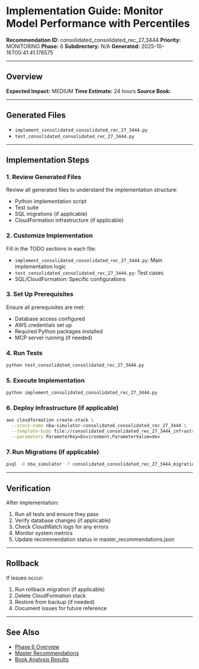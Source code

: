 # Implementation Guide: Monitor Model Performance with Percentiles

**Recommendation ID:** consolidated_consolidated_rec_27_3444
**Priority:** MONITORING
**Phase:** 6
**Subdirectory:** N/A
**Generated:** 2025-10-16T00:41:41.176575

---

## Overview



**Expected Impact:** MEDIUM
**Time Estimate:** 24 hours
**Source Book:** 

---

## Generated Files

- `implement_consolidated_consolidated_rec_27_3444.py`
- `test_consolidated_consolidated_rec_27_3444.py`

---

## Implementation Steps

### 1. Review Generated Files

Review all generated files to understand the implementation structure:
- Python implementation script
- Test suite
- SQL migrations (if applicable)
- CloudFormation infrastructure (if applicable)

### 2. Customize Implementation

Fill in the TODO sections in each file:
- `implement_consolidated_consolidated_rec_27_3444.py`: Main implementation logic
- `test_consolidated_consolidated_rec_27_3444.py`: Test cases
- SQL/CloudFormation: Specific configurations

### 3. Set Up Prerequisites

Ensure all prerequisites are met:
- Database access configured
- AWS credentials set up
- Required Python packages installed
- MCP server running (if needed)

### 4. Run Tests

```bash
python test_consolidated_consolidated_rec_27_3444.py
```

### 5. Execute Implementation

```bash
python implement_consolidated_consolidated_rec_27_3444.py
```

### 6. Deploy Infrastructure (if applicable)

```bash
aws cloudformation create-stack \
  --stack-name nba-simulator-consolidated_consolidated_rec_27_3444 \
  --template-body file://consolidated_consolidated_rec_27_3444_infrastructure.yaml \
  --parameters ParameterKey=Environment,ParameterValue=dev
```

### 7. Run Migrations (if applicable)

```bash
psql -d nba_simulator -f consolidated_consolidated_rec_27_3444_migration.sql
```

---

## Verification

After implementation:
1. Run all tests and ensure they pass
2. Verify database changes (if applicable)
3. Check CloudWatch logs for any errors
4. Monitor system metrics
5. Update recommendation status in master_recommendations.json

---

## Rollback

If issues occur:
1. Run rollback migration (if applicable)
2. Delete CloudFormation stack
3. Restore from backup (if needed)
4. Document issues for future reference

---

## See Also

- [Phase 6 Overview](/Users/ryanranft/nba-simulator-aws/docs/phases/phase_6/)
- [Master Recommendations](/Users/ryanranft/nba-mcp-synthesis/analysis_results/master_recommendations.json)
- [Book Analysis Results](/Users/ryanranft/nba-mcp-synthesis/analysis_results/)
